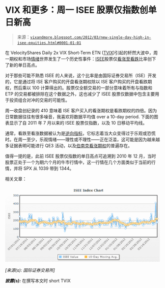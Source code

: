 <!--yml

类别：未分类

日期：2024-05-18 16:34:25

-->

# VIX 和更多：周一 ISEE 股票仅指数创单日新高

> 来源：[`vixandmore.blogspot.com/2012/03/new-single-day-high-in-isee-equities.html#0001-01-01`](http://vixandmore.blogspot.com/2012/03/new-single-day-high-in-isee-equities.html#0001-01-01)

在 VelocityShares Daily 2x VIX Short-Term ETN ([TVIX](http://vixandmore.blogspot.com/search/label/TVIX))引起的轩然大波中，周一期权和市场[情绪](http://vixandmore.blogspot.com/search/label/sentiment)世界发生了一个历史性事件：[ISEE](http://vixandmore.blogspot.com/search/label/ISEE)股票仅[看涨至看跌](http://vixandmore.blogspot.com/search/label/put%20to%20call)比率创下了新的单日高点。

对于那些可能不熟悉 ISEE 的人来说，这个比率是由国际证券交易所（ISE）开发的，它是通过将 ISE 客户购买的开盘看涨期权除以 ISE 客户购买的开盘看跌期权，然后乘以 100 计算得出的。股票仅全额交易的一部分意味着所有与指数和 ETP 的交易都被排除在这个数据之外，这也减少了 ISEE 股票仅数据中包含主要用于投资组合对冲的交易的可能性。

周一收盘创纪录的 410 意味着 ISE 客户买入的看涨期权是看跌期权的四倍。因为日常数据往往有很多噪音，我喜欢将数据平均值 over a 10-day period. 下面的图表显示了自 2011 年 7 月以来的 ISEE 股票仅指数，以及 10 日移动平均线。

通常，看跌至看涨数据被认为是[逆向指标](http://vixandmore.blogspot.com/search/label/contrary%20indicators)，它标志着当大众变得过于乐观或恐慌时。在周一至少，乐观情绪——理性或不理性——正在泛滥，这可能是因为越来越多证据表明可能进行 QE3 活动，以及[伯南克看涨期权](http://vixandmore.blogspot.com/search/label/Bernanke%20put)的普遍存在。

值得一提的是，此前 ISEE 股票仅指数的单日高点可追溯到 2010 年 12 月，当时股票正处于一个为期六个月的牛市行情中，这一行情在几个方面类似于当前的行情，并将 SPX 从 1039 带到 1344。

相关文章：

*![](img/95693f0271bc48430626ef41615dc953.png)*

*[来源(s): 国际证券交易所]*

***披露(s):*** 在撰写本文时 short TVIX

